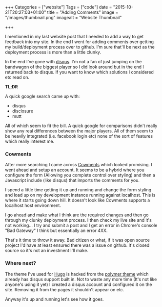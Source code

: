 +++
Categories = ["website"]
Tags = ["code"]
date = "2015-10-21T20:27:03+01:00"
title = "Adding Comments"
image = "/images/thumbnail.png"
imagealt = "Website Thumbnail"


+++

I mentioned in my last website post that I needed to add a way to get feedback into my site. In the end 
I went for adding comments over getting my build/deployment process over to github. I'm sure that'll be 
next as the deployment process is more than a little clunky.


In the end I've gone with [disqus](https://disqus.com). I'm not a fan of just jumping on the bandwagon 
of the biggest player so I did look around but in the end I returned back to disqus. If you want to know
which solutions I considered etc read on.


**TL;DR**


A quick google search came up with:

* disqus
* disclosure
* mutt

  
All of which seem to fit the bill. A quick google for comparisons didn't really show any real differences 
between the major players. All of them seem to be heavily integrated (i.e. facebook login etc) none of the 
sort of features which really interest me.


### Cowments


After more searching I came across [Cowments](http://cowments.com) which looked promising. I went ahead 
and setup an account. It seems to be a hybrid where you configure the form (Allowing you complete control 
over styling) and then a Javascript include (like disqus) that imports the comments for you.


I spend a little time getting it up and running and change the form styling and load up on my development 
instance running against localhost. This is where it starts going down hill. It doesn't look like Cowments 
supports a localhost host environment.


I go ahead and make what I think are the required changes and then go through my clunky deployment process.
I then check my live site and it's not working... I try and submit a post and I get an error in Chrome's console
"Bad Gateway" I think but essentially an error 4XX.


That's it time to throw it away. Bad citizen or what, if it was open source project I'd have at least ensured 
there was a issue on github. It's closed source so it's not an investment I'll make.


### Where next?


The theme I've used for [Hugo](http://gohugo.io) is hacked from the [polymer theme](https://github.com/pdevty/polymer)
which already has disqus support built in. Not to waste any more time (It's not like anyone's using it yet) I created
a disqus account and configured it on the site. Removing it from the pages it shouldn't appear on etc.


Anyway it's up and running let's see how it goes.
